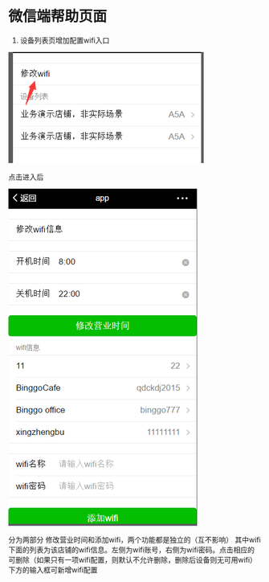 # 微信端帮助页面

 1. 设备列表页增加配置wifi入口

![](/assets/1.png)

点击进入后

![](/assets/2.png)


分为两部分 修改营业时间和添加wifi，两个功能都是独立的（互不影响）
其中wifi下面的列表为该店铺的wifi信息。左侧为wifi账号，右侧为wifi密码。点击相应的可删除（如果只有一项wifi配置，则默认不允许删除，删除后设备则无可用wifi）
下方的输入框可新增wifi配置



